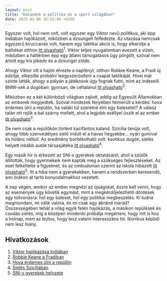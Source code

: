 ```yaml
---
layout: post
title: "Kalandok a politika és a sport világában"
date: 2025-01-06 16:53:04 +0100
---
```


Egyszer volt, hol nem volt, volt egyszer egy Viktor nevű politikus, aki épp Indiában hajókázott, miközben a dzsungelt felfedezte. Az utazása nemcsak egyszerű kiruccanás volt, hanem egy taktikai akció is, hogy elkerülje a balhékat otthon <a href="https://telex.hu/kulfold/2025/01/06/orban-viktor-india-utazas-hajo">itt olvasható</a><sup>1</sup>. Viktor teljes nyugalomban evezett a vízen, miközben a háttérben épp egy állami támogatásos ügy pörgött, szóval nem ártott egy kis jókedv és a dzsungel zölde.

Ahogy Viktor ott a hajón élvezte a napfényt, otthon Robbie Keane, a Fradi új edzője, elkezdte próbálni leegyszerűsíteni a csapat taktikáját. Hívei már szinte látták, ahogy a pályán a játékosok úgy fognak futni, mint az indexelő BMW-sek a dugóban: gyorsan, de céltalanul <a href="https://telex.hu/sport/2025/01/06/robbie-keane-ul-le-a-fradi-kispadjara">itt olvasható</a><sup>2</sup>.

Miközben ez a két különböző világban zajlott, addig az Egyesült Államokban az emberek megijedtek. Szóval mindezek fényében felmerült a kérdés: hova érdemes ülni a repülőn, ha valaki túl szeretné élni egy balesetet? A válasz talán ott rejlik a bal szárny mellett, ahol a legjobb eséllyel úszik el az ember <a href="https://telex.hu/techtud/2025/01/05/hova-erdemes-ulni-a-repulon-akkor-ha-tul-szeretnenk-elni-egy-balesetet">itt olvasható</a><sup>3</sup>.

De nem csak a repülőkön történt kacifántos kaland. Szicília tanúja volt, ahogy több szenvedélyes síelő indult el a havas hegyekbe... nyári gumival és hólánc nélkül. Az eredmény borítékolható volt: kaotikus dugók, síelés helyett inkább autók társasjátéka <a href="https://telex.hu/kulfold/2025/01/06/piano-battaglia-szicilia-hoesas-sieles-autok-kaosz-dugo">itt olvasható</a><sup>4</sup>.

Egy másik hír is érkezett az SNI-s gyerekek oktatásáról, ahol a szülők állították, hogy gyermekeik nem kapták meg a szükséges fejlesztéseket. Az eset felkeltette a figyelmet, és az ombudsman szerint az iskola hibázott <a href="https://telex.hu/belfold/2025/01/06/sni-oktatas-szakember-autista-kozneveles-iskola-ovoda-szulok-feljelentes-fejlesztes">itt olvasható</a><sup>5</sup>. Itt a hiba nem a gyerekekben, hanem a rendszerben keresendő, ami órákon át tartó bonyodalmakhoz vezetett.

A nap végén, amikor az ember megnézi az újságokat, észre kell venni, hogy az események úgy követik egymást, mint a megkérdőjelezhető döntések egy tollvonásra: hol egy baleset, hol egy politikai megbeszélés. Ki tudná megmondani, mi válik valóra, és mi csak egy ábránd marad? 
<br>
Összességében tehát a világ egyik felén hajókázás, a másikon repülések és csodás síelés, míg a középen mindenki próbálja megérteni, hogy mit is hoz a holnap, mert az biztos, hogy lesz valami interesszáns hír. Ikonikus képből nem lesz hiány.

## Hivatkozások
1. <a href="https://telex.hu/kulfold/2025/01/06/orban-viktor-india-utazas-hajo">Viktor hajókázása Indiában</a>
2. <a href="https://telex.hu/sport/2025/01/06/robbie-keane-ul-le-a-fradi-kispadjara">Robbie Keane a Fradiban</a>
3. <a href="https://telex.hu/techtud/2025/01/05/hova-erdemes-ulni-a-repulon-akkor-ha-tul-szeretnenk-elni-egy-balesetet">Hova érdemes ülni a repülőn</a>
4. <a href="https://telex.hu/kulfold/2025/01/06/piano-battaglia-szicilia-hoesas-sieles-autok-kaosz-dugo">Síelés Szicíliában</a>
5. <a href="https://telex.hu/belfold/2025/01/06/sni-oktatas-szakember-autista-kozneveles-iskola-ovoda-szulok-feljelentes-fejlesztes">SNI-s gyerekek helyzete</a>
